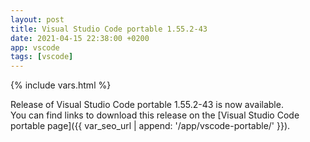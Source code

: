 ```yaml
---
layout: post
title: Visual Studio Code portable 1.55.2-43
date: 2021-04-15 22:38:00 +0200
app: vscode
tags: [vscode]
---
```

{% include vars.html %}

Release of Visual Studio Code portable 1.55.2-43 is now available.<br />
You can find links to download this release on the [Visual Studio Code portable page]({{ var_seo_url | append: '/app/vscode-portable/' }}).
